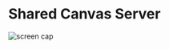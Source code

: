 # Shared Canvas Server

![screen cap](https://github.com/fishkingsin/ifva_everywhere/blob/master/screencap.png)
